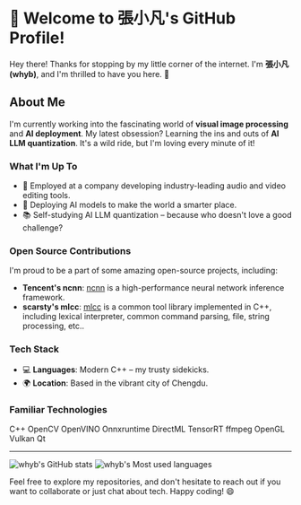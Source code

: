 # 👋 Welcome to 張小凡's GitHub Profile!

Hey there! Thanks for stopping by my little corner of the internet. I'm **張小凡(whyb)**, and I'm thrilled to have you here. 🎉

## About Me

I'm currently working into the fascinating world of **visual image processing** and **AI deployment**. My latest obsession? Learning the ins and outs of **AI LLM quantization**. It's a wild ride, but I'm loving every minute of it!

### What I'm Up To

- 🔭 Employed at a company developing industry-leading audio and video editing tools.
- 🚀 Deploying AI models to make the world a smarter place.
- 📚 Self-studying AI LLM quantization – because who doesn't love a good challenge?

### Open Source Contributions

I'm proud to be a part of some amazing open-source projects, including:

- **Tencent's ncnn**: [ncnn](https://github.com/Tencent/ncnn/) is a high-performance neural network inference framework.
- **scarsty's mlcc**: [mlcc](https://github.com/scarsty/mlcc) is a common tool library implemented in C++, including lexical interpreter, common command parsing, file, string processing, etc..

### Tech Stack

- 💻 **Languages**: Modern C++ – my trusty sidekicks.
- 🌍 **Location**: Based in the vibrant city of Chengdu.

### Familiar Technologies

C++ OpenCV OpenVINO Onnxruntime DirectML TensorRT ffmpeg OpenGL Vulkan Qt

---

![whyb's GitHub stats](https://github-readme-stats-gules-omega.vercel.app/api?username=whyb&show_icons=true&theme=jolly&count_private=true&include_all_commits=true&show_icons=true&locale=cn)
![whyb's Most used languages](https://github-readme-stats.vercel.app/api/top-langs/?username=whyb&layout=compact&hide_border=true&langs_count=10&theme=jolly&locale=cn)


Feel free to explore my repositories, and don't hesitate to reach out if you want to collaborate or just chat about tech. Happy coding! 😄
